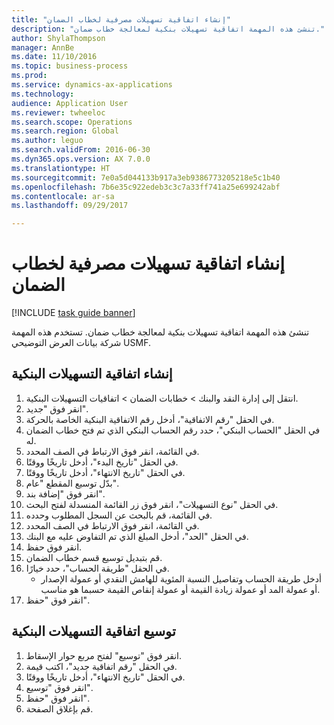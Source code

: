 ```yaml
--- 
title: "إنشاء اتفاقية تسهيلات مصرفية لخطاب الضمان"
description: "تنشئ هذه المهمة اتفاقية تسهيلات بنكية لمعالجة خطاب ضمان."
author: ShylaThompson
manager: AnnBe
ms.date: 11/10/2016
ms.topic: business-process
ms.prod: 
ms.service: dynamics-ax-applications
ms.technology: 
audience: Application User
ms.reviewer: twheeloc
ms.search.scope: Operations
ms.search.region: Global
ms.author: leguo
ms.search.validFrom: 2016-06-30
ms.dyn365.ops.version: AX 7.0.0
ms.translationtype: HT
ms.sourcegitcommit: 7e0a5d044133b917a3eb9386773205218e5c1b40
ms.openlocfilehash: 7b6e35c922edeb3c3c7a33ff741a25e699242abf
ms.contentlocale: ar-sa
ms.lasthandoff: 09/29/2017

---
```

# <a name="create-a-bank-facility-agreement-for-the-letter-of-guarantee"></a>إنشاء اتفاقية تسهيلات مصرفية لخطاب الضمان

[!INCLUDE [task guide banner](../../includes/task-guide-banner.md)]

تنشئ هذه المهمة اتفاقية تسهيلات بنكية لمعالجة خطاب ضمان. تستخدم هذه المهمة شركة بيانات العرض التوضيحي USMF. 


## <a name="create-bank-facility-agreement"></a>إنشاء اتفاقية التسهيلات البنكية
1. انتقل إلى إدارة النقد والبنك > خطابات الضمان > اتفاقيات التسهيلات البنكية.
2. انقر فوق "جديد".
3. في الحقل "رقم الاتفاقية"، أدخل رقم الاتفاقية البنكية الخاصة بالحركة.
4. في الحقل "الحساب البنكي"، حدد رقم الحساب البنكي الذي تم فتح خطاب الضمان له. 
5. في القائمة، انقر فوق الارتباط في الصف المحدد.
6. في الحقل "تاريخ البدء"، أدخل تاريخًا ووقتًا.
7. في الحقل "تاريخ الانتهاء"، أدخل تاريخًا ووقتًا.
8. بدّل توسيع المقطع "عام".
9. انقر فوق "إضافة بند".
10. في الحقل "نوع التسهيلات‬"، انقر فوق زر القائمة المنسدلة لفتح البحث.
11. في القائمة، قم بالبحث عن السجل المطلوب وحدده.
12. في القائمة، انقر فوق الارتباط في الصف المحدد.
13. في الحقل "الحد"، أدخل المبلغ الذي تم التفاوض عليه مع البنك.
14. انقر فوق حفظ.
15. قم بتبديل توسيع قسم خطاب الضمان.
16. في الحقل "طريقة الحساب"، حدد خيارًا.
    * أدخل طريقة الحساب وتفاصيل النسبة المئوية للهامش النقدي أو عمولة الإصدار أو عمولة المد أو عمولة زيادة القيمة أو عمولة إنقاص القيمة حسبما هو مناسب.   
17. انقر فوق "حفظ".

## <a name="extend-bank-facility-agreement"></a>توسيع اتفاقية التسهيلات البنكية
1. انقر فوق "توسيع‬" لفتح مربع حوار الإسقاط‬.
2. في الحقل "رقم اتفاقية جديد‬"، اكتب قيمة.
3. في الحقل "تاريخ الانتهاء"، أدخل تاريخًا ووقتًا.
4. انقر فوق "توسيع".
5. انقر فوق "حفظ".
6. قم بإغلاق الصفحة.



